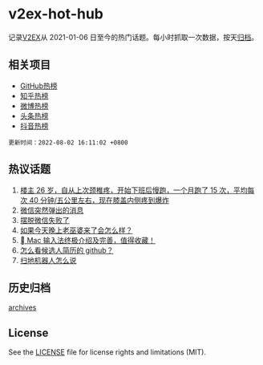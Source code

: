 # v2ex-hot-hub

 记录[V2EX](https://www.v2ex.com/)从 2021-01-06 日至今的热门话题。每小时抓取一次数据，按天[归档](archives)。
 
 ## 相关项目

- [GitHub热榜](https://github.com/lonnyzhang423/github-hot-hub)
- [知乎热榜](https://github.com/lonnyzhang423/zhihu-hot-hub)
- [微博热榜](https://github.com/lonnyzhang423/weibo-hot-hub)
- [头条热榜](https://github.com/lonnyzhang423/toutiao-hot-hub)
- [抖音热榜](https://github.com/lonnyzhang423/douyin-hot-hub)


 `更新时间：2022-08-02 16:11:02 +0800`

## 热议话题

1. [楼主 26 岁，自从上次颈椎疼，开始下班后慢跑，一个月跑了 15 次，平均每次 40 分钟/五公里左右，现在膝盖内侧疼到爆炸](https://www.v2ex.com/t/870144)
1. [微信突然弹出的消息](https://www.v2ex.com/t/870065)
1. [摆脱微信失败了](https://www.v2ex.com/t/870094)
1. [如果今天晚上老巫婆来了会怎么样？](https://www.v2ex.com/t/870178)
1. [ Mac 输入法终极介绍及完善，值得收藏！](https://www.v2ex.com/t/870030)
1. [怎么看候选人简历的 github？](https://www.v2ex.com/t/870075)
1. [扫地机器人怎么说](https://www.v2ex.com/t/870125)

## 历史归档

[archives](archives)

## License

See the [LICENSE](LICENSE) file for license rights and limitations (MIT).
